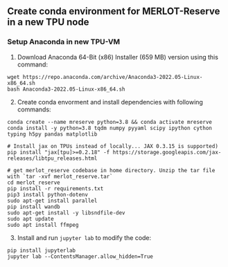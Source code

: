 ## Create conda environment for MERLOT-Reserve in a new TPU node

### Setup Anaconda in new TPU-VM
1. Download Anaconda 64-Bit (x86) Installer (659 MB) version using this command: 
```
wget https://repo.anaconda.com/archive/Anaconda3-2022.05-Linux-x86_64.sh
bash Anaconda3-2022.05-Linux-x86_64.sh
```
2. Create conda envorment and install dependencies with following commands:

```
conda create --name mreserve python=3.8 && conda activate mreserve
conda install -y python=3.8 tqdm numpy pyyaml scipy ipython cython typing h5py pandas matplotlib

# Install jax on TPUs instead of locally... JAX 0.3.15 is supported)
pip install "jax[tpu]>=0.2.18" -f https://storage.googleapis.com/jax-releases/libtpu_releases.html

# get merlot_reserve codebase in home directory. Unzip the tar file with `tar -xvf merlot_reserve.tar`
cd merlot_reserve
pip install -r requirements.txt
pip3 install python-dotenv
sudo apt-get install parallel
pip install wandb
sudo apt-get install -y libsndfile-dev
sudo apt update
sudo apt install ffmpeg
```

3. Install and run `jupyter lab` to modify the code:

```
pip install jupyterlab
jupyter lab --ContentsManager.allow_hidden=True
```

